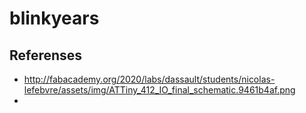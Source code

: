 # blinkyears

## Referenses

* http://fabacademy.org/2020/labs/dassault/students/nicolas-lefebvre/assets/img/ATTiny_412_IO_final_schematic.9461b4af.png
* 
